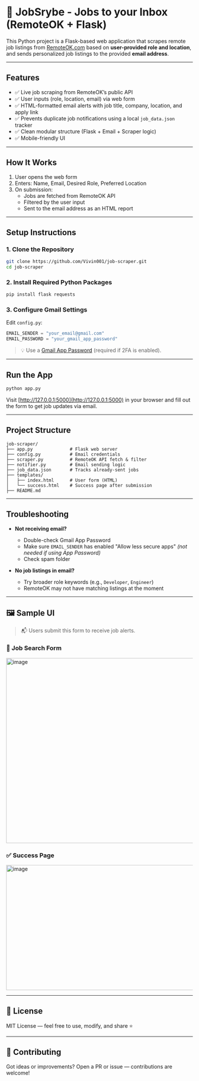 # 💼 JobSrybe - Jobs to your Inbox (RemoteOK + Flask)

This Python project is a Flask-based web application that scrapes remote job listings from [RemoteOK.com](https://remoteok.com) based on **user-provided role and location**, and sends personalized job listings to the provided **email address**.

---

## Features

- ✅ Live job scraping from RemoteOK’s public API  
- ✅ User inputs (role, location, email) via web form  
- ✅ HTML-formatted email alerts with job title, company, location, and apply link  
- ✅ Prevents duplicate job notifications using a local `job_data.json` tracker  
- ✅ Clean modular structure (Flask + Email + Scraper logic)  
- ✅ Mobile-friendly UI  

---

##  How It Works

1. User opens the web form  
2. Enters: Name, Email, Desired Role, Preferred Location  
3. On submission:  
   - Jobs are fetched from RemoteOK API  
   - Filtered by the user input  
   - Sent to the email address as an HTML report  

---

##  Setup Instructions

### 1. Clone the Repository

```bash
git clone https://github.com/Vivin001/job-scraper.git
cd job-scraper
```

### 2. Install Required Python Packages

```bash
pip install flask requests
```

### 3. Configure Gmail Settings

Edit `config.py`:

```python
EMAIL_SENDER = "your_email@gmail.com"
EMAIL_PASSWORD = "your_gmail_app_password"
```

> 💡 Use a [Gmail App Password](https://myaccount.google.com/apppasswords) (required if 2FA is enabled).

---

##  Run the App

```bash
python app.py
```

Visit [http://127.0.0.1:5000](http://127.0.0.1:5000) in your browser and fill out the form to get job updates via email.

---

##  Project Structure

```
job-scraper/
├── app.py              # Flask web server
├── config.py           # Email credentials
├── scraper.py          # RemoteOK API fetch & filter
├── notifier.py         # Email sending logic
├── job_data.json       # Tracks already-sent jobs
├── templates/
│   ├── index.html      # User form (HTML)
│   └── success.html    # Success page after submission
├── README.md
```

---

##  Troubleshooting

- **Not receiving email?**
  - Double-check Gmail App Password
  - Make sure `EMAIL_SENDER` has enabled "Allow less secure apps" *(not needed if using App Password)*
  - Check spam folder

- **No job listings in email?**
  - Try broader role keywords (e.g., `Developer`, `Engineer`)
  - RemoteOK may not have matching listings at the moment

---

## 🖼 Sample UI

> 📬 Users submit this form to receive job alerts.

### 🔹 Job Search Form

<img width="900" height="500" alt="image" src="https://github.com/user-attachments/assets/da536481-fb2b-4673-bcf8-094edb88f9a0" />


### ✅ Success Page

<img width="900" height="338" alt="image" src="https://github.com/user-attachments/assets/5ce88ab0-1350-4ced-bee2-bbd6c6308dd2" />


---

## 📜 License

MIT License — feel free to use, modify, and share ⭐

---

## 🤝 Contributing

Got ideas or improvements? Open a PR or issue — contributions are welcome!
